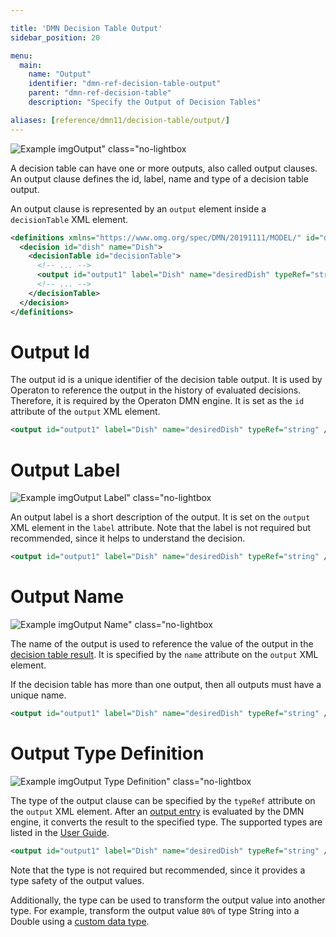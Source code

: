 ```yaml
---

title: 'DMN Decision Table Output'
sidebar_position: 20

menu:
  main:
    name: "Output"
    identifier: "dmn-ref-decision-table-output"
    parent: "dmn-ref-decision-table"
    description: "Specify the Output of Decision Tables"

aliases: [reference/dmn11/decision-table/output/]
---
```


![Example img](./img/output.png)Output" class="no-lightbox

A decision table can have one or more outputs, also called output clauses. An
output clause defines the id, label, name and type of a decision table output.

An output clause is represented by an `output` element inside a `decisionTable`
XML element.

```xml
<definitions xmlns="https://www.omg.org/spec/DMN/20191111/MODEL/" id="definitions" name="definitions" namespace="http://operaton.org/schema/1.0/dmn">
  <decision id="dish" name="Dish">
    <decisionTable id="decisionTable">
      <!-- ... -->
      <output id="output1" label="Dish" name="desiredDish" typeRef="string" />
      <!-- ... -->
    </decisionTable>
  </decision>
</definitions>

```

# Output Id

The output id is a unique identifier of the decision table output. It is used
by Operaton to reference the output in the history of
evaluated decisions. Therefore, it is required by the Operaton DMN engine. It is
set as the `id` attribute of the `output` XML element.

```xml
<output id="output1" label="Dish" name="desiredDish" typeRef="string" />
```

# Output Label

![Example img](./img/output-label.png)Output Label" class="no-lightbox

An output label is a short description of the output. It is set on the `output`
XML element in the `label` attribute. Note that the label is not required but
recommended, since it helps to understand the decision.

```xml
<output id="output1" label="Dish" name="desiredDish" typeRef="string" />
```

# Output Name

![Example img](./img/output-name.png)Output Name" class="no-lightbox

The name of the output is used to reference the value of the output in the
[decision table result]. It is specified by the `name` attribute on the
`output` XML element.

If the decision table has more than one output, then all outputs must have a
unique name.

```xml
<output id="output1" label="Dish" name="desiredDish" typeRef="string" />
```

# Output Type Definition

![Example img](./img/output-type-definition.png)Output Type Definition" class="no-lightbox

The type of the output clause can be specified by the `typeRef` attribute on the
`output` XML element. After an [output entry] is evaluated by the
DMN engine, it converts the result to the specified type. The supported types
are listed in the [User Guide][supported DT].

```xml
<output id="output1" label="Dish" name="desiredDish" typeRef="string" />
```

Note that the type is not required but recommended, since it provides a type
safety of the output values.

Additionally, the type can be used to transform the output value into another
type. For example, transform the output value `80%` of type String into a
Double using a [custom data type](../../../user-guide/dmn-engine/data-types.md#implement-a-custom-data-type).


[decision table result]: ../../../user-guide/dmn-engine/evaluate-decisions.md#interpret-the-dmndecisiontableresult
[supported DT]: ../../../user-guide/dmn-engine/data-types.md#supported-data-types
[output entry]: ./rule.md#output-entry-conclusion
[custom data type]: ../../../user-guide/dmn-engine/data-types.md#implement-a-custom-data-type
